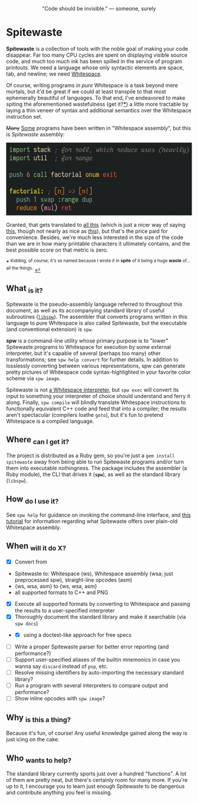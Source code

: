 <p align="center">"Code should be invisible." — someone, surely</p>

# Spitewaste

**Spitewaste** is a collection of tools with the noble goal of making your code disappear. Far too many CPU cycles are spent on displaying visible source code, and much too much ink has been spilled in the service of program printouts. We need a language whose only syntactic elements are space, tab, and newline; we need [Whitespace](https://en.wikipedia.org/wiki/Whitespace_(programming_language)).

Of course, writing programs in *pure* Whitespace is a task beyond mere mortals, but it'd be great if we could at least transpile to that most ephemerally beautiful of languages. To that end, I've endeavored to make spiting the aforementioned wastefulness (get it?<b id="a1">[*](#f1)</b>) a little more tractable by laying a thin veneer of syntax and additional semantics over the Whitespace instruction set.

~~Many~~ [Some](https://rosettacode.org/wiki/Category:Whitespace) programs have been written in "Whitespace assembly", but this is *Spitewaste* assembly: <p align="center"><img src="demo/factorial.png" /></p>

Granted, that gets translated to [all this](demo/factorial.wsa) (which is just a nicer way of saying [this](demo/factorial.asm), though not nearly as nice as [*this*](demo/factorial-nicespace.png)), but that's the price paid for convenience. Besides, we're much less interested in the size of the code than we are in how many printable characters it ultimately contains, and the best possible score on that metric is zero.

<b id="f1">*</b> <sup>Kidding, of course; it's so named because I wrote it in **spite** of it being a huge **waste** of... all the things.</sup> [↩](#a1)

## What <sub>is it?</sub>

Spitewaste is the pseudo-assembly language referred to throughout this document, as well as its accompanying standard library of useful subroutines ([`libspw`](lib/spitewaste/libspw)). The assembler that converts programs written in this language to pure Whitespace is also called Spitewaste, but the executable (and conventional extension) is `spw`.

**spw** is a command-line utility whose primary purpose is to "lower" Spitewaste programs to Whitespace for execution by some external interpreter, but it's capable of several (perhaps too many) other transformations; see `spw help convert` for further details. In addition to losslessly converting between various representations, spw can generate pretty pictures of Whitespace code syntax-highlighted in your favorite color scheme via `spw image`.

Spitewaste is not [a Whitespace interpreter](../../../spiceweight), but `spw exec` will convert its input to something your interpreter of choice should understand and ferry it along. Finally, `spw compile` will blindly translate Whitespace instructions to functionally equivalent C++ code and feed that into a compiler; the results aren't spectacular (compilers loathe `goto`), but it's fun to pretend Whitespace is a compiled language.

## Where <sub>can I get it?</sub>

The project is distributed as a Ruby gem, so you're just a `gem install spitewaste` away from being able to run Spitewaste programs and/or turn them into executable nothingness. The package includes the assembler (a Ruby module), the CLI that drives it (**`spw`**), as well as the standard library (`libspw`).

## How <sub>do I use it?</sub>

See `spw help` for guidance on invoking the command-line interface, and [this tutorial](TUTORIAL.md) for information regarding what Spitewaste offers over plain-old Whitespace assembly.

## When <sub>will it do X?</sub>

- [x] Convert from
* Spitewaste to: Whitespace (ws), Whitespace assembly (wsa; just preprocessed spw), straight-line opcodes (asm)
* {ws, wsa, asm} to {ws, wsa, asm}
* all supported formats to C++ and PNG
- [x] Execute all supported formats by converting to Whitespace and passing the results to a user-specified interpreter
- [x] Thoroughly document the standard library and make it searchable (via `spw docs`)
- - [x] using a doctest-like approach for free specs
- [ ] Write a proper Spitewaste parser for better error reporting (and performance?)
- [ ] Support user-specified aliases of the builtin mnemonics in case you wanna say `discard` instead of `pop`, etc.
- [ ] Resolve missing identifiers by auto-importing the necessary standard library?
- [ ] Run a program with several interpreters to compare output and performance?
- [ ] Show inline opcodes with `spw image`?

## Why <sub>is this a thing?</sub>

Because it's fun, of course! Any useful knowledge gained along the way is just icing on the cake.

## Who <sub>wants to help?</sub>

The standard library currently sports just over a hundred "functions". A lot of them are pretty neat, but there's certainly room for many more. If you're up to it, I encourage you to learn just enough Spitewaste to be dangerous and contribute anything you feel is missing.
